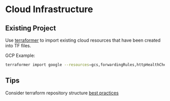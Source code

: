 # Cloud Infrastructure

## Existing Project

Use [terraformer](https://github.com/GoogleCloudPlatform/terraformer) to import existing cloud resources that have been created into TF files.

GCP Example:

```bash
terraformer import google --resources=gcs,forwardingRules,httpHealthChecks --connect=true --regions=europe-west1,europe-west4 --projects=aaa,fff
```

## Tips

Consider terraform repository structure [best practices](https://www.terraform-best-practices.com/code-structure)

